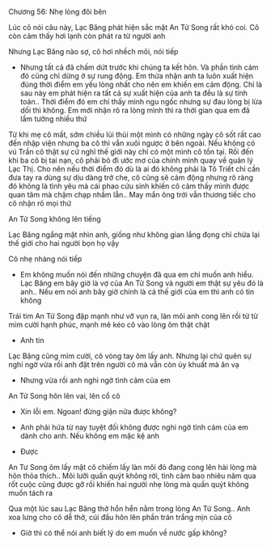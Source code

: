 




Chương 56: Nhẹ lòng đôi bên

Lúc cô nói câu này, Lạc Băng phát hiện sắc mặt An Tử Song rất khó coi. Cô còn cảm thấy hơi lạnh còn phát ra từ người anh

Nhưng Lạc Băng nào sợ, cô hơi nhếch môi, nói tiếp

- Nhưng tất cả đã chấm dứt trước khi chúng ta kết hôn. Và phần tình cảm đó cũng chỉ dừng ở sự rung động. Em thừa nhận anh ta luôn xuất hiện đúng thời điểm em yếu lòng nhất cho nên em khiến em cảm động. Chỉ là sau này em phát hiện ra tất cả sự xuất hiện của anh ta đều là sự tính toán.. Thời điểm đó em chỉ thấy mình ngu ngốc nhưng sự đau lòng bị lừa dối thì không. Em mới nhận rõ ra lòng mình thì ra thời gian qua em đã lầm tưởng nhiều thứ

Từ khi mẹ cô mất, sớm chiều lủi thủi một mình có những ngày cô sốt rất cao đến nhập viện nhưng ba cô thì vẫn xuôi ngược ở bên ngoài. Nếu không có vú Trần cô thật sự cứ nghĩ thế giới này chỉ có một mình cô tồn tại. Rồi đến khi ba cô bị tai nạn, cô phải bỏ đi ước mơ của chính mình quay về quản lý Lạc Thị. Cho nên nếu thời điểm đó dù là ai đó không phải là Tô Triết chỉ cần đưa tay ra dùng sự dịu dàng trở che, cô cũng sẽ cảm động nhưng rõ ràng đó không là tình yêu mà cái phao cứu sinh khiến cô cảm thấy mình được quan tâm mà chậm chạp nhầm lẫn.. May mắn ông trời vẫn thương tiếc cho cô nhận rõ mọi thứ

An Tử Song không lên tiếng

Lạc Băng ngẩng mặt nhìn anh, giống như không gian lắng đọng chỉ chừa lại thế giới cho hai người bọn họ vậy

Cô nhẹ nhàng nói tiếp

- Em không muốn nói đến những chuyện đã qua em chỉ muốn anh hiểu. Lạc Băng em bây giờ là vợ của An Tử Song và người em thật sự yêu đó là anh.. Nếu em nói anh bây giờ chính là cả thế giới của em thì anh có tin không

Trái tim An Tử Song đập mạnh như vỡ vụn ra, làn môi anh cong lên rồi từ từ mỉm cười hạnh phúc, mạnh mẽ kéo cô vào lòng ôm thật chặt

- Anh tin

Lạc Băng cũng mỉm cười, cô vòng tay ôm lấy anh. Nhưng lại chứ quên sự nghi ngờ vừa rồi anh đặt trên người cô mà vẫn còn ủy khuất mà ăn vạ

- Nhưng vừa rồi anh nghi ngờ tình cảm của em

An Tử Song hôn lên vai, lên cổ cô

- Xin lỗi em. Ngoan! đừng giận nữa được không?

- Anh phải hứa từ nay tuyệt đối không được nghi ngờ tình cảm của em dành cho anh. Nếu không em mặc kệ anh

- Được

An Tư Song ôm lấy mặt cô chiếm lấy làn môi đỏ đang cong lên hài lòng mà hôn thỏa thích.. Môi lưỡi quấn quýt không rời, tình cảm bao nhiêu năm qua rốt cuộc cũng được gỡ rối khiến hai người nhẹ lòng mà quấn quýt không muốn tách ra

Qua một lúc sau Lạc Băng thở hổn hển nằm trong lòng An Tử Song.. Anh xoa lưng cho cô dễ thở, cúi đầu hôn lên phần trán trắng mịn của cô

- Giờ thì có thể nói anh biết lý do em muốn về nước gấp không?




